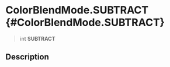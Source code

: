 ColorBlendMode.SUBTRACT {#ColorBlendMode.SUBTRACT}
=======================

> int **SUBTRACT**

Description
-----------
